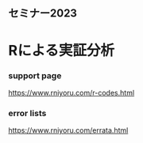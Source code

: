 ## セミナー2023
# Rによる実証分析
### support page 
https://www.rniyoru.com/r-codes.html
### error lists
https://www.rniyoru.com/errata.html
